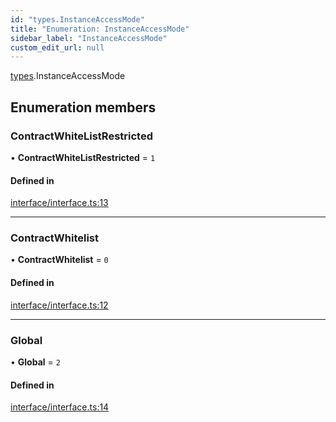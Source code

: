 ```yaml
---
id: "types.InstanceAccessMode"
title: "Enumeration: InstanceAccessMode"
sidebar_label: "InstanceAccessMode"
custom_edit_url: null
---
```


[types](../namespaces/types.md).InstanceAccessMode

## Enumeration members

### ContractWhiteListRestricted

• **ContractWhiteListRestricted** = `1`

#### Defined in

[interface/interface.ts:13](https://github.com/CityOfZion/isengard/blob/deac852/sdk/src/interface/interface.ts#L13)

___

### ContractWhitelist

• **ContractWhitelist** = `0`

#### Defined in

[interface/interface.ts:12](https://github.com/CityOfZion/isengard/blob/deac852/sdk/src/interface/interface.ts#L12)

___

### Global

• **Global** = `2`

#### Defined in

[interface/interface.ts:14](https://github.com/CityOfZion/isengard/blob/deac852/sdk/src/interface/interface.ts#L14)
